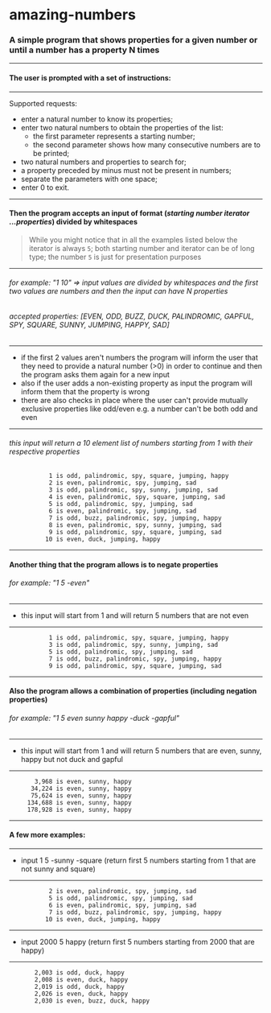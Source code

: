 # amazing-numbers
### A simple program that shows properties for a given number or until a number has a property N times
---
#### The user is prompted with a set of instructions:
---
Supported requests:
- enter a natural number to know its properties;
- enter two natural numbers to obtain the properties of the list:
  * the first parameter represents a starting number;
  * the second parameter shows how many consecutive numbers are to be printed;
- two natural numbers and properties to search for;
- a property preceded by minus must not be present in numbers;
- separate the parameters with one space;
- enter 0 to exit.
---
#### Then the program accepts an input of format (*starting number* *iterator* *...properties*) divided by whitespaces
> While you might notice that in all the examples listed below the iterator is always `5`; both starting number and iterator can be of long type; the number `5` is just for presentation purposes
---
###### for example: "1 10" => input values are divided by whitespaces and the first two values are numbers and then the input can have N properties
###### accepted properties: [EVEN, ODD, BUZZ, DUCK, PALINDROMIC, GAPFUL, SPY, SQUARE, SUNNY, JUMPING, HAPPY, SAD]
---
* if the first 2 values aren't numbers the program will inform the user that they need to provide a natural number (>0) in order to continue and then the program asks them again for a new input
* also if the user adds a non-existing property as input the program will inform them that the property is wrong
* there are also checks in place where the user can't provide mutually exclusive properties like odd/even e.g. a number can't be both odd and even
---
###### this input will return a 10 element list of numbers starting from 1 with their respective properties
               1 is odd, palindromic, spy, square, jumping, happy
               2 is even, palindromic, spy, jumping, sad
               3 is odd, palindromic, spy, sunny, jumping, sad
               4 is even, palindromic, spy, square, jumping, sad
               5 is odd, palindromic, spy, jumping, sad
               6 is even, palindromic, spy, jumping, sad
               7 is odd, buzz, palindromic, spy, jumping, happy
               8 is even, palindromic, spy, sunny, jumping, sad
               9 is odd, palindromic, spy, square, jumping, sad
              10 is even, duck, jumping, happy
---
#### Another thing that the program allows is to negate properties
###### for example: "1 5 -even"
---
* this input will start from 1 and will return 5 numbers that are not even
---
               1 is odd, palindromic, spy, square, jumping, happy
               3 is odd, palindromic, spy, sunny, jumping, sad
               5 is odd, palindromic, spy, jumping, sad
               7 is odd, buzz, palindromic, spy, jumping, happy
               9 is odd, palindromic, spy, square, jumping, sad
---
#### Also the program allows a combination of properties (including negation properties)
###### for example: "1 5 even sunny happy -duck -gapful"
---
* this input will start from 1 and will return 5 numbers that are even, sunny, happy but not duck and gapful
---
           3,968 is even, sunny, happy
          34,224 is even, sunny, happy
          75,624 is even, sunny, happy
         134,688 is even, sunny, happy
         178,928 is even, sunny, happy
---
#### A few more examples:
---
* input 1 5 -sunny -square (return first 5 numbers starting from 1 that are not sunny and square)
---
               2 is even, palindromic, spy, jumping, sad
               5 is odd, palindromic, spy, jumping, sad
               6 is even, palindromic, spy, jumping, sad
               7 is odd, buzz, palindromic, spy, jumping, happy
              10 is even, duck, jumping, happy
---
* input 2000 5 happy (return first 5 numbers starting from 2000 that are happy)
---
           2,003 is odd, duck, happy
           2,008 is even, duck, happy
           2,019 is odd, duck, happy
           2,026 is even, duck, happy
           2,030 is even, buzz, duck, happy
